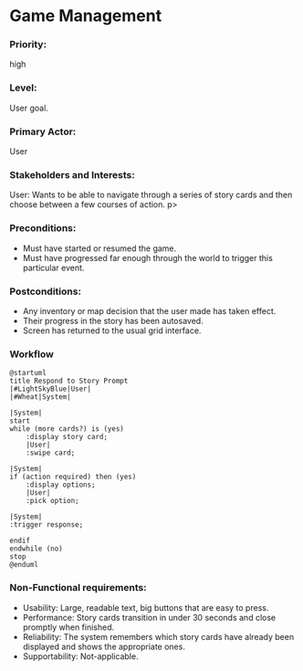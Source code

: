 # Game Management

### Priority:
high
### Level:
User goal.
### Primary Actor:
User

### Stakeholders and Interests:
<p>
User: Wants to be able to navigate through a series of story cards and then choose between a few courses of action. p>

### Preconditions:

<ul>
<li>Must have started or resumed the game. </li>
<li>Must have progressed far enough through the world to trigger this particular event.</li>
</ul>

### Postconditions:

<ul>
<li>Any inventory or map decision that the user made has taken effect.</li>
<li>Their progress in the story has been autosaved.</li>
<li>Screen has returned to the usual grid interface.</li>
</ul>

### Workflow
```PlantUML
@startuml
title Respond to Story Prompt
|#LightSkyBlue|User|
|#Wheat|System|

|System|
start
while (more cards?) is (yes)
    :display story card;
    |User|
    :swipe card;

|System|
if (action required) then (yes)
    :display options;
    |User|
    :pick option;

|System|
:trigger response;

endif
endwhile (no)
stop
@enduml
```

### Non-Functional requirements:
<ul>
<li>Usability: Large, readable text, big buttons that are easy to press. </li>
<li>Performance: Story cards transition in under 30 seconds and close promptly when finished.</li>
<li>Reliability: The system remembers which story cards have already been displayed and shows the appropriate ones.</li>
<li>Supportability: Not-applicable. </li>
</ul>